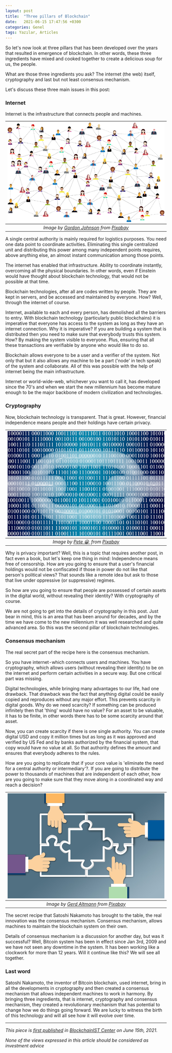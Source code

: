 ```yaml
---
layout: post
title:  "Three pillars of Blockchain"
date:   2021-06-15 17:47:56 +0300
categories: Genel
tags: Yazılar, Articles
---
```


So let's now look at three pillars that has been developed over the years that resulted in emergence of blockchain. In other words, these three ingredients have mixed and cooked together to create a delicious soup for us, the people. 

What are those three ingredients you ask? The internet (the web) itself, cryptography and last but not least consensus mechanism. 

Let's discuss these three main issues in this post: 


### Internet
Internet is the infrastructure that connects people and machines. 

|![internet](/assets/social-media-3846597_800.png)| 
|:--:| 
| *Image by [Gordon Johnson](https://pixabay.com/users/gdj-1086657/) from [Pixabay](https://pixabay.com/)*|

A single central authority is mainly required for logistics purposes. You need one data point to coordinate activities. Eliminating this single centralized unit and distributing this power among many independent points requires, above anything else, an almost instant communication among those points.

The internet has enabled that infrastructure. Ability to coordinate instantly, overcoming all the physical boundaries. In other words, even if Einstein would have thought about blockchain technology, that would not be possible at that time.

Blockchain technologies, after all are codes written by people. They are kept in servers, and be accessed and maintained by everyone. How? Well, through the internet of course.

Internet, available to each and every person, has demolished all the barriers to entry. With blockchain technology (particularly public blockchains) it is imperative that everyone has access to the system as long as they have an internet connection. Why it is imperative? If you are building a system that is distributed then you need to make sure that everybody trusts this system. How? By making the system visible to everyone. Plus, ensuring that all these transactions are verifiable by anyone who would like to do so.

Blockchain allows everyone to be a user and a verifier of the system. Not only that but it also allows any machine to be a part ('node' in tech speak) of the system and collaborate. All of this was possible with the help of internet being  the main infrastructure.

Internet or world-wide-web, whichever you want to call it, has developed since the 70's and when we start the new millennium has become mature enough to be the major backbone of modern civilization and technologies.

### Cryptography
Now, blockchain technology is transparent. That is great. However, financial independence means people and their holdings have certain privacy. 

|![cryptography](/assets/blockchain-3944194_800.jpg)| 
|:--:| 
| *Image by [Pete 😀 ](https://pixabay.com/users/thedigitalartist-202249/) from [Pixabay](https://pixabay.com/)*|

Why is privacy important? Well, this is a topic that requires another post, in fact even a book, but let's keep one thing in mind: Independence means free of censorship. How are you going to ensure that a user's financial holdings would not be confiscated if those in power do not like that person's political views? That sounds like a remote idea but ask to those that live under oppressive (or suppressive) regimes.

So how are you going to ensure that people are possessed of certain assets in the digital world, without revealing their identity? With cryptography of course.

We are not going to get into the details of cryptography in this post. Just bear in mind, this is an area that has been around for decades, and by the time we have come to the new millennium it was well researched and quite advanced area. So this was the second pillar of blockchain technologies.

### Consensus mechanism
The real secret part of the recipe here is the consensus mechanism.

So you have internet - which connects users and machines. You have cryptography, which allows users (without revealing their identity) to be on the internet and perform certain activities in a secure way. But one critical part was missing.

Digital technologies, while bringing many advantages to our life, had one drawback. That drawback was the fact that anything digital could be easily copied and reproduces without any major effort. This prevents scarcity in digital goods. Why do we need scarcity? If something can be produced infinitely then that 'thing' would have no value? For an asset to be valuable, it has to be finite, in other words there has to be some scarcity around that asset.

Now, you can create scarcity if there is one single authority. You can create digital USD and copy it million times but as long as it was approved and verified by US Fed and by banks authorized by the financial system, that copy would have no value at all.  So that authority defines the amount and ensures that everybody adheres to the rules. 

How are you going to replicate that if your core value is 'eliminate the need for a central authority or intermediary'?. If you are going to distribute the power to thousands of machines that are independent of each other, how are you going to make sure that they move along in a coordinated way and reach a decision?

|![consensus_mechanism](/assets/hands-1697895_800.jpg)| 
|:--:| 
| *Image by [Gerd Altmann](https://pixabay.com/users/geralt-9301/) from [Pixabay](https://pixabay.com/)*|

The secret recipe that Satoshi Nakamoto has brought to the table, the real innovation was the consensus mechanism. Consensus mechanism, allows machines to maintain the blockchain system on their own.

Details of consensus mechanism is a discussion for another day, but was it successful? Well, Bitcoin system has been in effect since Jan 3rd, 2009 and we have not seen any downtime in the system. It has been working like a clockwork for more than 12 years. Will it continue like this? We will see all together.

### Last word
Satoshi Nakamoto, the inventor of Bitcoin blockchain, used internet, bring in all the developments in cryptography and then created a consensus mechanism that allows independent machines to work in harmony. By bringing three ingredients, that is internet, cryptography and consensus mechanism, they created a revolutionary mechanism that has potential to change how we do things going forward. We are lucky to witness the birth of this technology and will all see how it will evolve over time. 

---
*This piece is [first published](https://medium.com/bcistcenter/three-pillars-of-blockchain-technology-11cf7e6770e) in [BlockchainIST Center](https://medium.com/blockchainist-center) on June 15th, 2021.*

*None of the views expressed in this article should be considered as investment advice*
